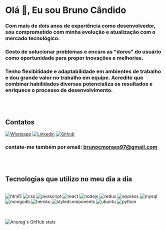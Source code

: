 # Olá 👋, Eu sou Bruno Cândido
### Com mais de dois anos de experiência como desenvolvedor, sou comprometido com minha evolução e atualização com o mercado tecnológico.

### Gosto de solucionar problemas e encaro as "dores" do usuário como oportunidade para propor inovações e melhorias.

### Tenho flexibilidade e adaptabilidade em ambientes de trabalho e dou grande valor no trabalho em equipe. Acredito que combinar habilidades diversas potencializa os resultados e enriquece o processo de desenvolvimento.
<br/>
<br/>

## Contatos

[![Whatsapp](https://img.shields.io/badge/WhatsApp-25D366?style=for-the-badge&logo=whatsapp&logoColor=white)](https://api.whatsapp.com/send?phone=5535988196563&text=)
[![Linkedin](https://img.shields.io/badge/LinkedIn-0077B5?style=for-the-badge&logo=linkedin&logoColor=white)](https://www.linkedin.com/in/brunocandido-developer/)
[![Github](https://img.shields.io/badge/GitHub-100000?style=for-the-badge&logo=github&logoColor=white)](https://github.com/brunocdeveloper)
### contate-me também por email: brunocmoraes97@gmail.com


<br/>
<br/>


## Tecnologias que utilizo no meu dia a dia

<br>

<div style="display: inline_block">
  <img alt="html5" src="https://img.shields.io/badge/HTML5-E34F26?style=for-the-badge&logo=html5&logoColor=white"/>
  <img alt="css" src="https://img.shields.io/badge/CSS3-1572B6?style=for-the-badge&logo=css3&logoColor=white"/>
  <img alt="javascript" src="https://img.shields.io/badge/JavaScript-323330?style=for-the-badge&logo=javascript&logoColor=F7DF1E"/>
  <img alt="react" src="https://img.shields.io/badge/React-20232A?style=for-the-badge&logo=react&logoColor=61DAFB"/>
  <img alt="nodejs" src="https://img.shields.io/badge/Node.js-43853D?style=for-the-badge&logo=node.js&logoColor=white"/>
  <img alt="redux" src="https://img.shields.io/badge/Redux-593D88?style=for-the-badge&logo=redux&logoColor=white"/>
  <img alt="express" src="https://img.shields.io/badge/Express.js-404D59?style=for-the-badge"/>
  <img alt="mysql" src="https://img.shields.io/badge/MySQL-00000F?style=for-the-badge&logo=mysql&logoColor=white"/>
  <img alt="mongodb" src="https://img.shields.io/badge/MongoDB-4EA94B?style=for-the-badge&logo=mongodb&logoColor=white"/>
  <img alt="heroku" src="https://img.shields.io/badge/Heroku-430098?style=for-the-badge&logo=heroku&logoColor=white"/>
  <img alt="styledcomponents" src="https://img.shields.io/badge/styled--components-DB7093?style=for-the-badge&logo=styled-components&logoColor=white"/>
  <img alt="ubuntu" src="https://img.shields.io/badge/Ubuntu-E95420?style=for-the-badge&logo=ubuntu&logoColor=white"/>
  <img alt="python" src="https://img.shields.io/badge/Python-14354C?style=for-the-badge&logo=python&logoColor=white"/>
</div>

<br/>
<br/>

![Anurag's GitHub stats](https://github-readme-stats.vercel.app/api?username=brunocdeveloper&show_icons=true&theme=tokyonight)
